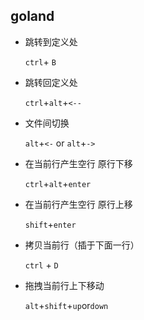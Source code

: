 ## goland

- 跳转到定义处

  `ctrl`+ `B`
  
- 跳转回定义处

  `ctrl`+`alt`+`<--`

- 文件间切换

  `alt`+`<-` or `alt`+`->`

- 在当前行产生空行 原行下移

  `ctrl`+`alt`+`enter`

- 在当前行产生空行 原行上移

  `shift`+`enter`

- 拷贝当前行（插于下面一行）

  `ctrl` + `D`

- 拖拽当前行上下移动

  `alt`+`shift`+`up`or`down`
